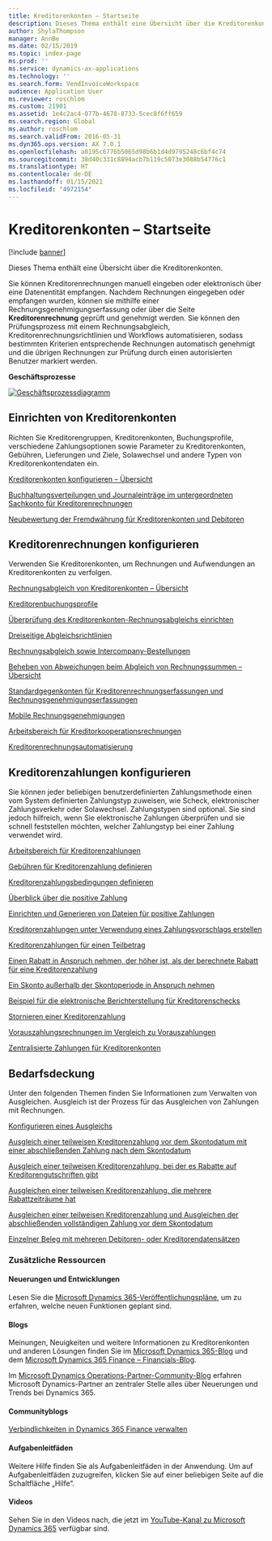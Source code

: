 ```yaml
---
title: Kreditorenkonten – Startseite
description: Dieses Thema enthält eine Übersicht über die Kreditorenkonten.
author: ShylaThompson
manager: AnnBe
ms.date: 02/15/2019
ms.topic: index-page
ms.prod: ''
ms.service: dynamics-ax-applications
ms.technology: ''
ms.search.form: VendInvoiceWorkspace
audience: Application User
ms.reviewer: roschlom
ms.custom: 21901
ms.assetid: 1e4c2ac4-077b-4678-8733-5cec8f6ff659
ms.search.region: Global
ms.author: roschlom
ms.search.validFrom: 2016-05-31
ms.dyn365.ops.version: AX 7.0.1
ms.openlocfilehash: a0195c6776b5065d98b6b1d4d9795248c6bf4c74
ms.sourcegitcommit: 38d40c331c8894acb7b119c5073e3088b54776c1
ms.translationtype: HT
ms.contentlocale: de-DE
ms.lasthandoff: 01/15/2021
ms.locfileid: "4972154"
---
```

# <a name="accounts-payable-home-page"></a>Kreditorenkonten – Startseite

[!include [banner](../includes/banner.md)]

Dieses Thema enthält eine Übersicht über die Kreditorenkonten. 

Sie können Kreditorenrechnungen manuell eingeben oder elektronisch über eine Datenentität empfangen. Nachdem Rechnungen eingegeben oder empfangen wurden, können sie mithilfe einer Rechnungsgenehmigungserfassung oder über die Seite **Kreditorenrechnung** geprüft und genehmigt werden. Sie können den Prüfungsprozess mit einem Rechnungsabgleich, Kreditorenrechnungsrichtlinien und Workflows automatisieren, sodass bestimmten Kriterien entsprechende Rechnungen automatisch genehmigt und die übrigen Rechnungen zur Prüfung durch einen autorisierten Benutzer markiert werden.

**Geschäftsprozesse**

[![Geschäftsprozessdiagramm](./media/AP-process.PNG)](./media/AP-process.PNG)

## <a name="set-up-accounts-payable"></a>Einrichten von Kreditorenkonten

Richten Sie Kreditorengruppen, Kreditorenkonten, Buchungsprofile, verschiedene Zahlungsoptionen sowie Parameter zu Kreditorenkonten, Gebühren, Lieferungen und Ziele, Solawechsel und andere Typen von Kreditorenkontendaten ein. 

[Kreditorenkonten konfigurieren – Übersicht](accounts-payable-overview.md)

[Buchhaltungsverteilungen und Journaleinträge im untergeordneten Sachkonto für Kreditorenrechnungen](accounting-distributions-subledger-journal-entries-vendor-invoices.md) 

[Neubewertung der Fremdwährung für Kreditorenkonten und Debitoren](../cash-bank-management/foreign-currency-revaluation-accounts-payable-accounts-receivable.md)

## <a name="configure-vendor-invoices"></a>Kreditorenrechnungen konfigurieren

Verwenden Sie Kreditorenkonten, um Rechnungen und Aufwendungen an Kreditorenkonten zu verfolgen.

[Rechnungsabgleich von Kreditorenkonten – Übersicht](accounts-payable-invoice-matching.md)

[Kreditorenbuchungsprofile](vendor-posting-profiles.md)

[Überprüfung des Kreditorenkonten-Rechnungsabgleichs einrichten](tasks/set-up-accounts-payable-invoice-matching-validation.md)

[Dreiseitige Abgleichsrichtlinien](three-way-matching-policies.md)

[Rechnungsabgleich sowie Intercompany-Bestellungen](invoice-matching-intercompany-purchase-orders.md)

[Beheben von Abweichungen beim Abgleich von Rechnungssummen – Übersicht](resolve-invoice-totals-invoice-matching-discrepancies.md)

[Standardgegenkonten für Kreditorenrechnungserfassungen und Rechnungsgenehmigungserfassungen](default-offset-accounts-vendor-invoice-journals.md)

[Mobile Rechnungsgenehmigungen](mobile-invoice-approvals.md)

[Arbeitsbereich für Kreditorkooperationsrechnungen](vendor-portal-invoicing-workspace.md)

[Kreditorenrechnungsautomatisierung](vendor-invoice-automation.md)

## <a name="configure-vendor-payments"></a>Kreditorenzahlungen konfigurieren 

Sie können jeder beliebigen benutzerdefinierten Zahlungsmethode einen vom System definierten Zahlungstyp zuweisen, wie Scheck, elektronischer Zahlungsverkehr oder Solawechsel. Zahlungstypen sind optional. Sie sind jedoch hilfreich, wenn Sie elektronische Zahlungen überprüfen und sie schnell feststellen möchten, welcher Zahlungstyp bei einer Zahlung verwendet wird. 

[Arbeitsbereich für Kreditorenzahlungen](vendor-payments-workspace.md)

[Gebühren für Kreditorenzahlung definieren](tasks/define-vendor-payment-fees.md)

[Kreditorenzahlungsbedingungen definieren](tasks/define-vendor-payment-terms.md)

[Überblick über die positive Zahlung](positive-pay-overview.md)

[Einrichten und Generieren von Dateien für positive Zahlungen](set-up-generate-positive-pay-files.md)

[Kreditorenzahlungen unter Verwendung eines Zahlungsvorschlags erstellen](create-vendor-payments-payment-proposal.md)

[Kreditorenzahlungen für einen Teilbetrag](vendor-payments-partial-amount.md)

[Einen Rabatt in Anspruch nehmen, der höher ist, als der berechnete Rabatt für eine Kreditorenzahlung](take-discount-more-calculated-discount-vendor-payment.md)

[Ein Skonto außerhalb der Skontoperiode in Anspruch nehmen](take-cash-discount-outside-cash-discount-timeframe.md)

[Beispiel für die elektronische Berichterstellung für Kreditorenschecks](electronic-reporting-sample-vendor-checks.md)

[Stornieren einer Kreditorenzahlung](reverse-vendor-payment.md)

[Vorauszahlungsrechnungen im Vergleich zu Vorauszahlungen](prepayments-invoices-vs-prepayments.md)

[Zentralisierte Zahlungen für Kreditorenkonten](centralized-payments-accounts-payable.md)

## <a name="settlements"></a>Bedarfsdeckung

Unter den folgenden Themen finden Sie Informationen zum Verwalten von Ausgleichen. Ausgleich ist der Prozess für das Ausgleichen von Zahlungen mit Rechnungen. 

[Konfigurieren eines Ausgleichs](../cash-bank-management/configure-settlement.md)

[Ausgleich einer teilweisen Kreditorenzahlung vor dem Skontodatum mit einer abschließenden Zahlung nach dem Skontodatum](settle-partial-vendor-payment-before-discount-or-final-payment-after.md)

[Ausgleich einer teilweisen Kreditorenzahlung, bei der es Rabatte auf Kreditorengutschriften gibt](settle-partial-vendor-payment-discounts-vendor-credit-notes.md)

[Ausgleichen einer teilweisen Kreditorenzahlung, die mehrere Rabattzeiträume hat](settle-partial-vendor-payment-multiple-discount-periods.md)

[Ausgleichen einer teilweisen Kreditorenzahlung und Ausgleichen der abschließenden vollständigen Zahlung vor dem Skontodatum](settle-partial-vendor-payment-or-final-payment-before-discount.md)

[Einzelner Beleg mit mehreren Debitoren- oder Kreditorendatensätzen](single-voucher-multiple-customer-vendor-records.md)



### <a name="additional-resources"></a>Zusätzliche Ressourcen

#### <a name="whats-new-and-in-development"></a>Neuerungen und Entwicklungen

Lesen Sie die [Microsoft Dynamics 365-Veröffentlichungspläne](https://go.microsoft.com/fwlink/?linkid=2010158), um zu erfahren, welche neuen Funktionen geplant sind. 

#### <a name="blogs"></a>Blogs

Meinungen, Neuigkeiten und weitere Informationen zu Kreditorenkonten und anderen Lösungen finden Sie im [Microsoft Dynamics 365-Blog](https://community.dynamics.com/b/msftdynamicsblog?c=Enterprise) und dem [Microsoft Dynamics 365 Finance – Financials-Blog](https://community.dynamics.com/365/financeandoperations/b/financials).

Im [Microsoft Dynamics Operations-Partner-Community-Blog](https://community.dynamics.com/partner/b/operationspartnercommunityblog) erfahren Microsoft Dynamics-Partner an zentraler Stelle alles über Neuerungen und Trends bei Dynamics 365.

#### <a name="community-blogs"></a>Communityblogs

[Verbindlichkeiten in Dynamics 365 Finance verwalten](https://financefunction.tech/2019/02/15/how-to-manage-payables-in-dynamics-365-for-finance-and-operations)

#### <a name="task-guides"></a>Aufgabenleitfäden
Weitere Hilfe finden Sie als Aufgabenleitfäden in der Anwendung. Um auf Aufgabenleitfäden zuzugreifen, klicken Sie auf einer beliebigen Seite auf die Schaltfläche „Hilfe“.

#### <a name="videos"></a>Videos

Sehen Sie in den Videos nach, die jetzt im [YouTube-Kanal zu Microsoft Dynamics 365](https://www.youtube.com/channel/UCJGCg4rB3QSs8y_1FquelBQ) verfügbar sind.




